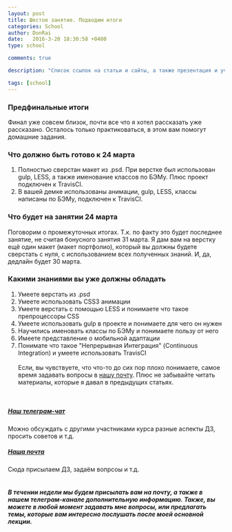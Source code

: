 ```yaml
---
layout: post
title: Шестое занятие. Подводим итоги
categories: School
author: DonRai
date:   2016-3-20 18:30:58 +0400
type: school

comments: true

description: "Список ссылок на статьи и сайты, а также презентация и учебные материалы"

tags: [school]
---
```


### Предфинальные итоги
Финал уже совсем близок, почти все что я хотел рассказать уже рассказано. Осталось только практиковаться, в этом вам помогут домашние задания.

### Что должно быть готово к 24 марта
1. Полностью сверстан макет из .psd. При верстке был использован gulp, LESS, а также именование классов по БЭМу. Плюс проект подключен к TravisCI.
2. В вашей демке использованы анимации, gulp, LESS, классы написаны по БЭМу, подключен к TravisCI.

### Что будет на занятии 24 марта
Поговорим о промежуточных итогах. Т.к. по факту это будет последнее занятие, не считая бонусного занятия 31 марта.
Я дам вам на верстку ещё один макет (макет портфолио), который вы должны будете сверстать с нуля, с использованием всех полученных знаний. И, да, дедлайн будет 30 марта.

### Какими знаниями вы уже должны обладать
1. Умеете верстать из .psd
2. Умеете использовать CSS3 анимации
3. Умеете верстать с помощью LESS и понимаете что такое препроцессоры CSS
4. Умеете использовать gulp в проекте и понимаете для чего он нужен
5. Научились именовать классы по БЭМу и понимаете пользу от него
6. Имеете представление о мобильной адаптации
7. Понимате что такое "Непрерывная Интеграция" (Continuous Integration) и умеете использовать TravisCI
<br /><br />
Если, вы чувствуете, что что-то до сих пор плохо понимаете, самое время задавать вопросы в [нашу почту](mailto:edu@weblime.ru). Плюс не забывайте читать материалы, которые я давал в предыдущих статьях.

<br />

##### [Наш телеграм-чат](https://telegram.me/joinchat/AG4QLD540dhAT3pZ_6VbTA)
Можно обсуждать с другими участниками курса разные аспекты ДЗ, просить советов и т.д.

##### [Наша почта](mailto:edu@weblime.ru)
Сюда присылаем ДЗ, задаём вопрсоы и т.д.
<br /><br />

##### В течении недели мы будем присылать вам на почту, а также в нашем телеграм-канале дополнительную информацию. Также, вы можете в любой момент задавать мне вопросы, или предлагать темы, которые вам интересно послушать после моей основной лекции.
